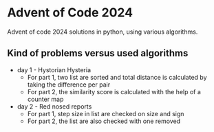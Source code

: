 # Advent of Code 2024
Advent of code 2024 solutions in python, using various algorithms.

## Kind of problems versus used algorithms

- day 1 - Hystorian Hysteria
    - For part 1, two list are sorted and total distance is calculated by taking the difference per pair
    - For part 2, the similarity score is calculated with the help of a counter map
- day 2 - Red nosed reports
    - For part 1, step size in list are checked on size and sign
    - For part 2, the list are also checked with one removed
